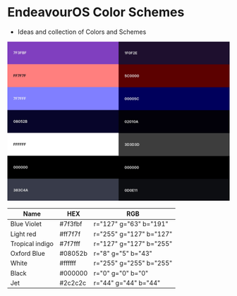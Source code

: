# EndeavourOS Color Schemes

* Ideas and collection of Colors and Schemes 

![scheme](https://raw.githubusercontent.com/killajoe/EndeavourOS-Branding/refs/heads/main/color-schemes/color-scheme-hex-preview.png)

| Name    | HEX | RGB |
| -------- | ------- | ------- |
| Blue Violet  | #7f3fbf    | r="127" g="63" b="191" | 
|Light red | #ff7f7f |  r="255" g="127" b="127" | 
| Tropical indigo| #7f7fff     |  r="127" g="127" b="255" | 
| Oxford Blue   | #08052b    | r="8" g="5" b="43" | 
| White   | #ffffff    | r="255" g="255" b="255" | 
| Black   | #000000    | r="0" g="0" b="0"  | 
| Jet   | #2c2c2c    | r="44" g="44" b="44" | 
